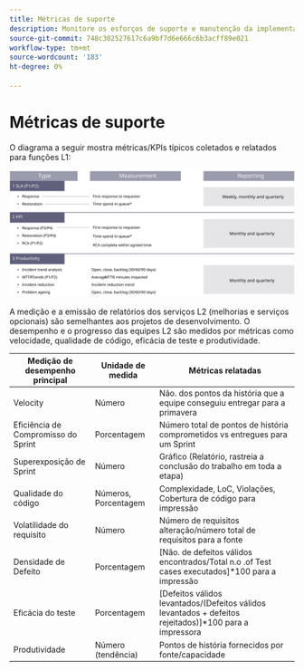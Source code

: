 ```yaml
---
title: Métricas de suporte
description: Monitore os esforços de suporte e manutenção da implementação do Adobe Commerce usando métricas comuns.
source-git-commit: 748c302527617c6a9bf7d6e666c6b3acff89e021
workflow-type: tm+mt
source-wordcount: '183'
ht-degree: 0%

---
```



# Métricas de suporte

O diagrama a seguir mostra métricas/KPIs típicos coletados e relatados para funções L1:

![Diagrama mostrando as métricas de SLA](../../assets/playbooks/sla-metrics.svg)

A medição e a emissão de relatórios dos serviços L2 (melhorias e serviços opcionais) são semelhantes aos projetos de desenvolvimento. O desempenho e o progresso das equipes L2 são medidos por métricas como velocidade, qualidade de código, eficácia de teste e produtividade.

| Medição de desempenho principal | Unidade de medida | Métricas relatadas |
|------------------------------|---------------------|------------------------------------------------------------------------------------|
| Velocity | Número | Não. dos pontos da história que a equipe conseguiu entregar para a primavera |
| Eficiência de Compromisso do Sprint | Porcentagem | Número total de pontos de história comprometidos vs entregues para um Sprint |
| Superexposição de Sprint | Número | Gráfico (Relatório, rastreia a conclusão do trabalho em toda a etapa) |
| Qualidade do código | Números, Porcentagem | Complexidade, LoC, Violações, Cobertura de código para impressão |
| Volatilidade do requisito | Número | Número de requisitos alteração/número total de requisitos para a fonte |
| Densidade de Defeito | Porcentagem | [Não. de defeitos válidos encontrados/Total n.o .of Test cases executados]*100 para a impressão |
| Eficácia do teste | Porcentagem | [Defeitos válidos levantados/(Defeitos válidos levantados + defeitos rejeitados)]*100 para a impressora |
| Produtividade | Número (tendência) | Pontos de história fornecidos por fonte/capacidade |